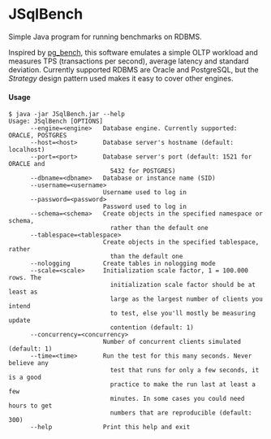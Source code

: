 # JSqlBench
Simple Java program for running benchmarks on RDBMS.

Inspired by [pg_bench](https://www.postgresql.org/docs/devel/static/pgbench.html), this software emulates a simple OLTP workload and measures TPS (transactions per second), average latency and standard deviation. Currently supported RDBMS are Oracle and PostgreSQL, but the _Strategy_ design pattern used makes it easy to cover other engines.

#### Usage
```
$ java -jar JSqlBench.jar --help
Usage: JSqlBench [OPTIONS]
      --engine=<engine>   Database engine. Currently supported: ORACLE, POSTGRES
      --host=<host>       Database server's hostname (default: localhost)
      --port=<port>       Database server's port (default: 1521 for ORACLE and
                            5432 for POSTGRES)
      --dbname=<dbname>   Database or instance name (SID)
      --username=<username>
                          Username used to log in
      --password=<password>
                          Password used to log in
      --schema=<schema>   Create objects in the specified namespace or schema,
                            rather than the default one
      --tablespace=<tablespace>
                          Create objects in the specified tablespace, rather
                            than the default one
      --nologging         Create tables in nologging mode
      --scale=<scale>     Initialization scale factor, 1 = 100.000 rows. The
                            initialization scale factor should be at least as
                            large as the largest number of clients you intend
                            to test, else you'll mostly be measuring update
                            contention (default: 1)
      --concurrency=<concurrency>
                          Number of concurrent clients simulated (default: 1)
      --time=<time>       Run the test for this many seconds. Never believe any
                            test that runs for only a few seconds, it is a good
                            practice to make the run last at least a few
                            minutes. In some cases you could need hours to get
                            numbers that are reproducible (default: 300)
      --help              Print this help and exit
 ```
